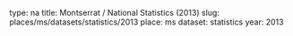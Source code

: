 type: na
title: Montserrat / National Statistics (2013)
slug: places/ms/datasets/statistics/2013
place: ms
dataset: statistics
year: 2013

